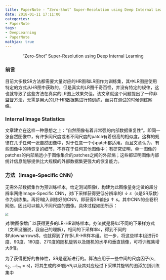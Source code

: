 ```yaml
---
title: PaperNote - “Zero-Shot” Super-Resolution using Deep Internal Learning
date: 2018-01-11 17:11:00
categories:
- PaperNote
tags:
- DeepLearning
- PaperNote
mathjax: true
---
```


<center>“Zero-Shot” Super-Resolution using Deep Internal Learning</center>



<!-- more -->



### 前言

目前大多数SR方法都需要大量对应的HR图和LR图作为训练集，其中LR图是使用特定的方式从HR图中获取的。但是真实的LR图千奇百怪，并没有特定的规律，这也就导致了这些方法在真实的LR图上效果欠佳。该文章就这个问题提出了一种非监督方法，无需是用大的LR-HR数据集进行预训练，而只在测试的时候训练网络。

### Internal Image Statistics

文章建立在这样一种思想之上：“自然图像有着非常强的内部数据重复性”。即同一张自然图像中，有许多同尺度或者不同尺度的patch有着很高的相似度，这样的规律在几乎任何一张自然图像中，对于任意一个小patch都适用。而且文章认为，有些图像中的待恢复的细节，不存在于任何其他图像中；有研究证明，单一图像的patches的内部熵远小于图像集合的patches之间的外部熵；这些都证明图像内部统计信息能够提供比大规模的外部数据集更强大的恢复能力。

### 方法（Image-Specific CNN）

无需外部数据集作为预训练样本，给定测试图像$I$，构建为此图像量身定做的超分辨率网络Image-Specific CNN，对$I$下采样获得更低分辨率的$I\downarrow{s}$（s是SR系数）作为训练集。再将$I$输入训练好的CNN，即获得SR输出$I\uparrow{s}$。其中CNN的全卷积网络，因此可以输入不同尺度的图像。具体过程如图所示：

<img src="https://github.com/mengyangniu/images/blob/master/zssr-Figure4.png?raw=true" style="zoom:60%"/>

对$I$做图像增广以获得更多的LR-HR训练样本。办法就是将$I$以不同的下采样方式（文章没细说，我自己的理解），相同的下采样率$s$，得到不同的$I\downarrows$，也就得到了许多LR-HR样本组。进一步，将这些样本组进行0度、90度、180度、270度的随机旋转以及随机的水平和垂直镜像，可将训练集增大8倍。

为了获得更好的鲁棒性，SR是逐渐进行的。算法应用于一些中间的尺度因子$(s_1,s_2,…s_m=s)$，将其生成的SR图$HR_i$以及其对应经过下采样并旋转的图添加到训练集中